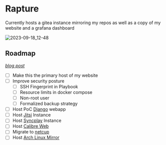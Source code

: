 # Rapture

Currently hosts a gitea instance mirroring my repos as well as a copy of my website and a grafana dashboard

![2023-09-18_12-48](https://github.com/port19x/rapture/assets/82055622/bf43d6f9-e225-448b-833a-8323e7757803)

## Roadmap

[*blog post*](https://port19.xyz/tech/status-update-2309/)

- [ ] Make this the primary host of my website
- [ ] Improve security posture
  - [ ] SSH Fingerprint in Playbook
  - [ ] Resource limits in docker compose
  - [ ] Non-root user
  - [ ] Formalized backup strategy
- [ ] Host PoC [Django](https://docs.djangoproject.com/en/2.2/howto/deployment/) webapp
- [ ] Host [Jitsi](https://github.com/jitsi/docker-jitsi-meet) Instance
- [ ] Host [Syncplay](https://github.com/janeczku/calibre-web) Instance
- [ ] Host [Calibre Web](https://github.com/janeczku/calibre-web)
- [ ] Migrate to [netcup](https://www.netcup.de/bestellen/produkt.php?produkt=2892)
- [ ] Host [Arch Linux Mirror](https://wiki.archlinux.org/title/DeveloperWiki:NewMirrors)
